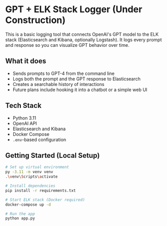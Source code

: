 # GPT + ELK Stack Logger (Under Construction)

This is a basic logging tool that connects OpenAI's GPT model to the ELK stack (Elasticsearch and Kibana, optionally Logstash). It logs every prompt and response so you can visualize GPT behavior over time.

## What it does

- Sends prompts to GPT-4 from the command line
- Logs both the prompt and the GPT response to Elasticsearch
- Creates a searchable history of interactions
- Future plans include hooking it into a chatbot or a simple web UI

## Tech Stack

- Python 3.11
- OpenAI API
- Elasticsearch and Kibana
- Docker Compose
- `.env`-based configuration

## Getting Started (Local Setup)

```bash
# Set up virtual environment
py -3.11 -m venv venv
.\venv\Scripts\activate

# Install dependencies
pip install -r requirements.txt

# Start ELK stack (Docker required)
docker-compose up -d

# Run the app
python app.py


